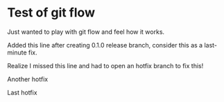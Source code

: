 # Test of git flow #
Just wanted to play with git flow and feel how it works.

Added this line after creating 0.1.0 release branch, consider this as a last-minute fix.

Realize I missed this line and had to open an hotfix branch to fix this!

Another hotfix

Last hotfix
